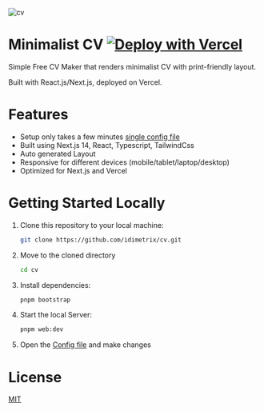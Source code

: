 ![cv](https://github.com/idimetrix/cv/apps/web/public/full.png)

# Minimalist CV [![Deploy with Vercel](https://vercel.com/button)](https://vercel.com/new/clone?repository-url=https://github.com/idimetrix/cv)

Simple Free CV Maker that renders minimalist CV with print-friendly layout.

Built with React.js/Next.js, deployed on Vercel.

# Features

- Setup only takes a few minutes [single config file](./apps/web/constants/index.tsx)
- Built using Next.js 14, React, Typescript, TailwindCss
- Auto generated Layout
- Responsive for different devices (mobile/tablet/laptop/desktop)
- Optimized for Next.js and Vercel

# Getting Started Locally

1. Clone this repository to your local machine:

   ```bash
   git clone https://github.com/idimetrix/cv.git
   ```

2. Move to the cloned directory

   ```bash
   cd cv
   ```

3. Install dependencies:

   ```bash
   pnpm bootstrap
   ```

4. Start the local Server:

   ```bash
   pnpm web:dev
   ```

5. Open the [Config file](./apps/web/constants/index.tsx) and make changes

# License

[MIT](https://choosealicense.com/licenses/mit/)
